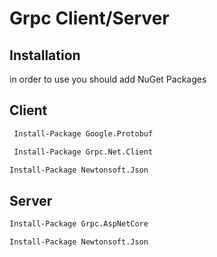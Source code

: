 
# Grpc Client/Server
 

## Installation

in order to use you should add NuGet Packages  
 ## Client
```bash
 Install-Package Google.Protobuf
```
```bash
 Install-Package Grpc.Net.Client
```
   ```bash
Install-Package Newtonsoft.Json
``` 
 ## Server

```bash
Install-Package Grpc.AspNetCore
``` 
   ```bash
Install-Package Newtonsoft.Json
``` 
